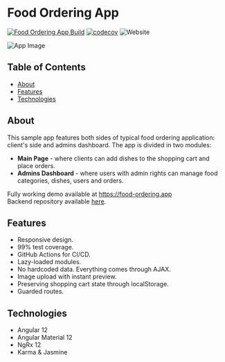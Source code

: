 # Food Ordering App

[![Food Ordering App Build](https://github.com/vladlent-portfolio/food-ordering-frontend/actions/workflows/build.yml/badge.svg?branch=main)](https://github.com/vladlent-portfolio/food-ordering-frontend/actions/workflows/build.yml)
[![codecov](https://codecov.io/gh/vladlent-portfolio/food-ordering-frontend/branch/main/graph/badge.svg?token=BICTXQ2K4M)](https://codecov.io/gh/vladlent-portfolio/food-ordering-frontend)
![Website](https://img.shields.io/website?url=https%3A%2F%2Ffood-ordering.app)

![App Image](https://food-ordering.app/assets/img/sm_image.png)

## Table of Contents

- [About](#about)
- [Features](#features)
- [Technologies](#technologies)

## About

This sample app features both sides of typical food ordering application: client's side and admins dashboard.
The app is divided in two modules:

- **Main Page** - where clients can add dishes to the shopping cart and place orders.
- **Admins Dashboard** - where users with admin rights can manage food categories, dishes, users and orders.

Fully working demo available at https://food-ordering.app  
Backend repository available [here](https://github.com/vladlent-portfolio/food-ordering-backend).

## Features

- Responsive design.
- 99% test coverage.
- GitHub Actions for CI/CD.
- Lazy-loaded modules.
- No hardcoded data. Everything comes through AJAX.
- Image upload with instant preview.
- Preserving shopping cart state through localStorage.
- Guarded routes.

## Technologies

- Angular 12
- Angular Material 12
- NgRx 12
- Karma & Jasmine
